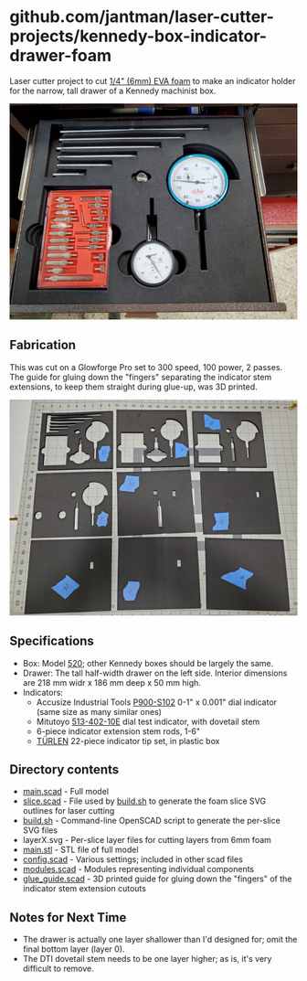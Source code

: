# github.com/jantman/laser-cutter-projects/kennedy-box-indicator-drawer-foam

Laser cutter project to cut [1/4" (6mm) EVA foam](https://smile.amazon.com/gp/product/B089K9769X/) to make an indicator holder for the narrow, tall drawer of a Kennedy machinist box.

![photograph of finished project](final_sm.jpg)

## Fabrication

This was cut on a Glowforge Pro set to 300 speed, 100 power, 2 passes. The guide for gluing down the "fingers" separating the indicator stem extensions, to keep them straight during glue-up, was 3D printed.

![photograph of all layers](slices_sm.jpg)

## Specifications

* Box: Model [520](https://buykennedy.com/product/20-7-drawer-machinists-chest/); other Kennedy boxes should be largely the same.
* Drawer: The tall half-width drawer on the left side. Interior dimensions are 218 mm widr x 186 mm deep x 50 mm high.
* Indicators:
  * Accusize Industrial Tools [P900-S102](https://smile.amazon.com/gp/product/B00SG6CIVO/) 0-1" x 0.001" dial indicator (same size as many similar ones)
  * Mitutoyo [513-402-10E](https://smile.amazon.com/gp/product/B079H8T1LV/) dial test indicator, with dovetail stem
  * 6-piece indicator extension stem rods, 1-6"
  * [TÜRLEN](https://smile.amazon.com/gp/product/B0043F776I/) 22-piece indicator tip set, in plastic box

## Directory contents

* [main.scad](main.scad) - Full model
* [slice.scad](slice.scad) - File used by [build.sh](build.sh) to generate the foam slice SVG outlines for laser cutting
* [build.sh](build.sh) - Command-line OpenSCAD script to generate the per-slice SVG files
* layerX.svg - Per-slice layer files for cutting layers from 6mm foam
* [main.stl](main.stl) - STL file of full model
* [config.scad](config.scad) - Various settings; included in other scad files
* [modules.scad](modules.scad) - Modules representing individual components
* [glue_guide.scad](glue_guide.scad) - 3D printed guide for gluing down the "fingers" of the indicator stem extension cutouts

## Notes for Next Time

* The drawer is actually one layer shallower than I'd designed for; omit the final bottom layer (layer 0).
* The DTI dovetail stem needs to be one layer higher; as is, it's very difficult to remove.

